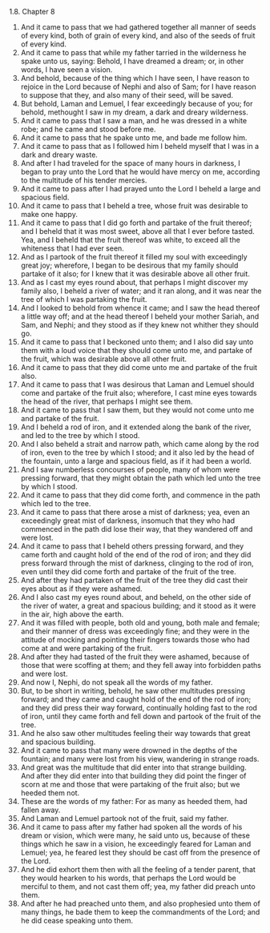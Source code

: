 1.8. Chapter 8
1. And it came to pass that we had gathered together all manner of seeds of every kind, both of grain of every kind, and also of the seeds of fruit of every kind.
2. And it came to pass that while my father tarried in the wilderness he spake unto us, saying: Behold, I have dreamed a dream; or, in other words, I have seen a vision.
3. And behold, because of the thing which I have seen, I have reason to rejoice in the Lord because of Nephi and also of Sam; for I have reason to suppose that they, and also many of their seed, will be saved.
4. But behold, Laman and Lemuel, I fear exceedingly because of you; for behold, methought I saw in my dream, a dark and dreary wilderness.
5. And it came to pass that I saw a man, and he was dressed in a white robe; and he came and stood before me.
6. And it came to pass that he spake unto me, and bade me follow him.
7. And it came to pass that as I followed him I beheld myself that I was in a dark and dreary waste.
8. And after I had traveled for the space of many hours in darkness, I began to pray unto the Lord that he would have mercy on me, according to the multitude of his tender mercies.
9. And it came to pass after I had prayed unto the Lord I beheld a large and spacious field.
10. And it came to pass that I beheld a tree, whose fruit was desirable to make one happy.
11. And it came to pass that I did go forth and partake of the fruit thereof; and I beheld that it was most sweet, above all that I ever before tasted. Yea, and I beheld that the fruit thereof was white, to exceed all the whiteness that I had ever seen.
12. And as I partook of the fruit thereof it filled my soul with exceedingly great joy; wherefore, I began to be desirous that my family should partake of it also; for I knew that it was desirable above all other fruit.
13. And as I cast my eyes round about, that perhaps I might discover my family also, I beheld a river of water; and it ran along, and it was near the tree of which I was partaking the fruit.
14. And I looked to behold from whence it came; and I saw the head thereof a little way off; and at the head thereof I beheld your mother Sariah, and Sam, and Nephi; and they stood as if they knew not whither they should go.
15. And it came to pass that I beckoned unto them; and I also did say unto them with a loud voice that they should come unto me, and partake of the fruit, which was desirable above all other fruit.
16. And it came to pass that they did come unto me and partake of the fruit also.
17. And it came to pass that I was desirous that Laman and Lemuel should come and partake of the fruit also; wherefore, I cast mine eyes towards the head of the river, that perhaps I might see them.
18. And it came to pass that I saw them, but they would not come unto me and partake of the fruit.
19. And I beheld a rod of iron, and it extended along the bank of the river, and led to the tree by which I stood.
20. And I also beheld a strait and narrow path, which came along by the rod of iron, even to the tree by which I stood; and it also led by the head of the fountain, unto a large and spacious field, as if it had been a world.
21. And I saw numberless concourses of people, many of whom were pressing forward, that they might obtain the path which led unto the tree by which I stood.
22. And it came to pass that they did come forth, and commence in the path which led to the tree.
23. And it came to pass that there arose a mist of darkness; yea, even an exceedingly great mist of darkness, insomuch that they who had commenced in the path did lose their way, that they wandered off and were lost.
24. And it came to pass that I beheld others pressing forward, and they came forth and caught hold of the end of the rod of iron; and they did press forward through the mist of darkness, clinging to the rod of iron, even until they did come forth and partake of the fruit of the tree.
25. And after they had partaken of the fruit of the tree they did cast their eyes about as if they were ashamed.
26. And I also cast my eyes round about, and beheld, on the other side of the river of water, a great and spacious building; and it stood as it were in the air, high above the earth.
27. And it was filled with people, both old and young, both male and female; and their manner of dress was exceedingly fine; and they were in the attitude of mocking and pointing their fingers towards those who had come at and were partaking of the fruit.
28. And after they had tasted of the fruit they were ashamed, because of those that were scoffing at them; and they fell away into forbidden paths and were lost.
29. And now I, Nephi, do not speak all the words of my father.
30. But, to be short in writing, behold, he saw other multitudes pressing forward; and they came and caught hold of the end of the rod of iron; and they did press their way forward, continually holding fast to the rod of iron, until they came forth and fell down and partook of the fruit of the tree.
31. And he also saw other multitudes feeling their way towards that great and spacious building.
32. And it came to pass that many were drowned in the depths of the fountain; and many were lost from his view, wandering in strange roads.
33. And great was the multitude that did enter into that strange building. And after they did enter into that building they did point the finger of scorn at me and those that were partaking of the fruit also; but we heeded them not.
34. These are the words of my father: For as many as heeded them, had fallen away.
35. And Laman and Lemuel partook not of the fruit, said my father.
36. And it came to pass after my father had spoken all the words of his dream or vision, which were many, he said unto us, because of these things which he saw in a vision, he exceedingly feared for Laman and Lemuel; yea, he feared lest they should be cast off from the presence of the Lord.
37. And he did exhort them then with all the feeling of a tender parent, that they would hearken to his words, that perhaps the Lord would be merciful to them, and not cast them off; yea, my father did preach unto them.
38. And after he had preached unto them, and also prophesied unto them of many things, he bade them to keep the commandments of the Lord; and he did cease speaking unto them.


